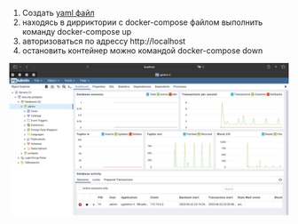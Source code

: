 1. Создать [yaml файл](https://github.com/dmatwe/projects/blob/main/OTUS_BD/PostgreSQL/3.%20контейнер%20%20PostgreSQL/docker-compose.yaml)
2. находясь в дирриктории с docker-compose файлом выполнить команду docker-compose up 
3. авторизоваться по адрессу http://localhost
4. остановить контейнер можно командой docker-compose down

![Image alt](https://github.com/dmatwe/projects/blob/main/OTUS_BD/PostgreSQL/3.%20контейнер%20%20PostgreSQL/Screenshot%20.png)